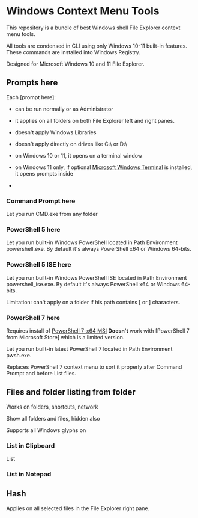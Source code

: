# Windows Context Menu Tools

This repository is a bundle of best Windows shell File Explorer context menu tools.

All tools are condensed in CLI using only Windows 10-11 built-in features. These commands are installed into Windows Registry.

Designed for Microsoft Windows 10 and 11 File Explorer.

## Prompts here

Each [prompt here]:

- can be run normally or as Administrator

- it applies on all folders on both File Explorer left and right panes.

- doesn't apply Windows Libraries

- doesn't apply directly on drives like C:\ or D:\

- on Windows 10 or 11, it opens on a terminal window

- on Windows 11 only, if optional [Microsoft Windows Terminal] is installed, it opens prompts inside

- [Microsoft Windows Terminal]: https://apps.microsoft.com/store/detail/windows-terminal/9N0DX20HK701

### Command Prompt here

Let you run CMD.exe from any folder

### PowerShell 5 here

Let you run built-in Windows PowerShell located in Path Environment powershell.exe. By default it's always PowerShell x64 or Windows 64-bits.

### PowerShell 5 ISE here

Let you run built-in Windows PowerShell ISE located in Path Environment powershell_ise.exe. By default it's always PowerShell x64 or Windows 64-bits.

Limitation: can't apply on a folder if his path contains [ or ] characters.

### PowerShell 7 here

Requires install of [PowerShell 7-x64 MSI]
**Doesn't** work with [PowerShell 7 from Microsoft Store] which is a limited version.

[PowerShell 7-x64 MSI]: https://docs.microsoft.com/en-us/powershell/scripting/install/installing-powershell-on-windows

Let you run built-in latest PowerShell 7 located in Path Environment pwsh.exe.

Replaces PowerShell 7 context menu to sort it properly after Command Prompt and before List files.

## Files and folder listing from folder

Works on folders, shortcuts, network

Show all folders and files, hidden also

Supports all Windows glyphs on 

### List in Clipboard

List 

### List in Notepad



## Hash

Applies on all selected files in the File Explorer right pane.
